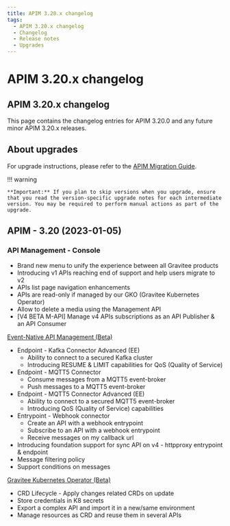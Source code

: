 ```yaml
---
title: APIM 3.20.x changelog
tags:
  - APIM 3.20.x changelog
  - Changelog
  - Release notes
  - Upgrades
---
```


# APIM 3.20.x changelog

## APIM 3.20.x changelog

This page contains the changelog entries for APIM 3.20.0 and any future minor APIM 3.20.x releases.

## About upgrades

For upgrade instructions, please refer to the [APIM Migration Guide](../../changelog/installation-guide/installation-guide-migration.md).

!!! warning

```
**Important:** If you plan to skip versions when you upgrade, ensure that you read the version-specific upgrade notes for each intermediate version. You may be required to perform manual actions as part of the upgrade.
```

## APIM - 3.20 (2023-01-05)

### API Management - Console

* Brand new menu to unify the experience between all Gravitee products
* Introducing v1 APIs reaching end of support and help users migrate to v2
* APIs list page navigation enhancements
* APIs are read-only if managed by our GKO (Gravitee Kubernetes Operator)
* Allow to delete a media using the Management API
* \[V4 BETA M-API] Manage v4 APIs subscriptions as an API Publisher & an API Consumer

[Event-Native API Management (Beta)](../../guides/create-apis/v4-beta/v4-beta-event-native-apim-introduction.md)

* Endpoint - Kafka Connector Advanced (EE)
  * Ability to connect to a secured Kafka cluster
  * Introducing RESUME & LIMIT capabilities for QoS (Quality of Service)
* Endpoint - MQTT5 Connector
  * Consume messages from a MQTT5 event-broker
  * Push messages to a MQTT5 event-broker
* Endpoint - MQTT5 Connector Advanced (EE)
  * Ability to connect to a secured MQTT5 event-broker
  * Introducing QoS (Quality of Service) capabilities
* Entrypoint - Webhook connector
  * Create an API with a webhook entrypoint
  * Subscribe to an API with a webhook entrypoint
  * Receive messages on my callback url
* Introducing foundation support for sync API on v4 - httpproxy entrypoint & endpoint
* Message filtering policy
* Support conditions on messages

[Gravitee Kubernetes Operator (Beta)](../../getting-started/configuration/kubernetes/apim-kubernetes-operator-overview.md)

* CRD Lifecycle - Apply changes related CRDs on update
* Store credentials in K8 secrets
* Export a complex API and import it in a new/same environment
* Manage resources as CRD and reuse them in several APIs
